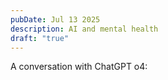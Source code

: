 ```yaml
---
pubDate: Jul 13 2025
description: AI and mental health
draft: "true"
---
```


A conversation with ChatGPT o4:
